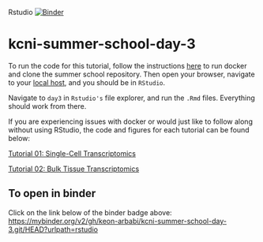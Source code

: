 Rstudio [![Binder](https://mybinder.org/badge_logo.svg)](https://mybinder.org/v2/gh/keon-arbabi/kcni-summer-school-day-3.git/HEAD?urlpath=rstudio)

# kcni-summer-school-day-3

To run the code for this tutorial, follow the instructions [here](https://github.com/krembilneuroinformatics/kcni-school-lessons/tree/master/envs#kcni-school-envs) to run docker and clone the summer school repository. Then open your browser, navigate to your [local host](http://localhost:8787/), and you should be in `RStudio`.

Navigate to `day3` in `Rstudio's` file explorer, and run the `.Rmd` files. Everything should work from there.  

If you are experiencing issues with docker or would just like to follow along without using RStudio, the code and figures for each tutorial can be found below: 

[Tutorial 01: Single-Cell Transcriptomics](https://rpubs.com/keon_a/knci_t01)

[Tutorial 02: Bulk Tissue Transcriptomics](https://rpubs.com/keon_a/knci-T02)

## To open in binder

Click on the link below of the binder badge above:
https://mybinder.org/v2/gh/keon-arbabi/kcni-summer-school-day-3.git/HEAD?urlpath=rstudio